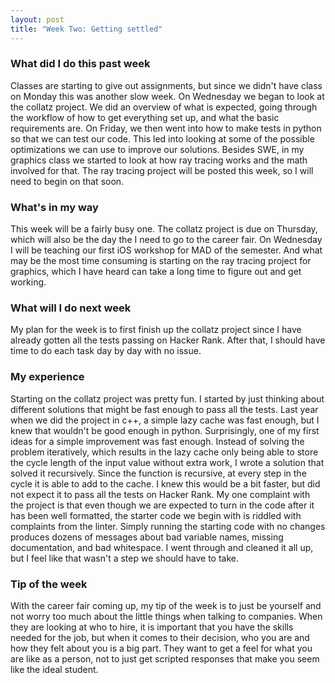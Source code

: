```yaml
---
layout: post
title: "Week Two: Getting settled"
---
```


### What did I do this past week
Classes are starting to give out assignments, but since we didn't have class on Monday this was another slow week. On Wednesday we began to look at the collatz project. We did an overview of what is expected, going through the workflow of how to get everything set up, and what the basic requirements are. On Friday, we then went into how to make tests in python so that we can test our code. This led into looking at some of the possible optimizations we can use to improve our solutions. 
Besides SWE, in my graphics class we started to look at how ray tracing works and the math involved for that. The ray tracing project will be posted this week, so I will need to begin on that soon. 

### What's in my way
This week will be a fairly busy one. The collatz project is due on Thursday, which will also be the day the I need to go to the career fair. On Wednesday I will be teaching our first iOS workshop for MAD of the semester. And what may be the most time consuming is starting on the ray tracing project for graphics, which I have heard can take a long time to figure out and get working.

### What will I do next week
My plan for the week is to first finish up the collatz project since I have already gotten all the tests passing on Hacker Rank. After that, I should have time to do each task day by day with no issue.

### My experience
Starting on the collatz project was pretty fun. I started by just thinking about different solutions that might be fast enough to pass all the tests. Last year when we did the project in c++, a simple lazy cache was fast enough, but I knew that wouldn't be good enough in python. Surprisingly, one of my first ideas for a simple improvement was fast enough. Instead of solving the problem iteratively, which results in the lazy cache only being able to store the cycle length of the input value without extra work, I wrote a solution that solved it recursively. Since the function is recursive, at every step in the cycle it is able to add to the cache. I knew this would be a bit faster, but did not expect it to pass all the tests on Hacker Rank.
My one complaint with the project is that even though we are expected to turn in the code after it has been well formatted, the starter code we begin with is riddled with complaints from the linter. Simply running the starting code with no changes produces dozens of messages about bad variable names, missing documentation, and bad whitespace. I went through and cleaned it all up, but I feel like that wasn't a step we should have to take.

### Tip of the week
With the career fair coming up, my tip of the week is to just be yourself and not worry too much about the little things when talking to companies. When they are looking at who to hire, it is important that you have the skills needed for the job, but when it comes to their decision, who you are and how they felt about you is a big part. They want to get a feel for what you are like as a person, not to just get scripted responses that make you seem like the ideal student.
